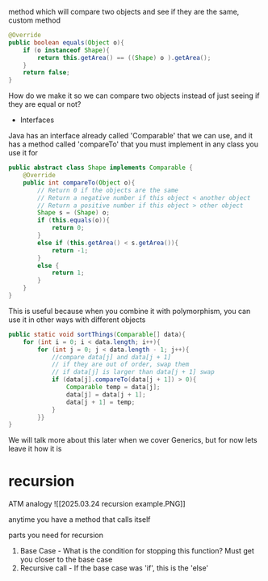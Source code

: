 
method which will compare two objects and see if they are the same, custom method
```java
@Override
public boolean equals(Object o){
	if (o instanceof Shape){
		return this.getArea() == ((Shape) o ).getArea();
	}
	return false;
}
```

How do we make it so we can compare two objects instead of just seeing if they are equal or not?
 - Interfaces

Java has an interface already called 'Comparable' that we can use, and it has a method called 'compareTo' that you must implement in any class you use it for

```java
public abstract class Shape implements Comparable {
	@Override
	public int compareTo(Object o){
		// Return 0 if the objects are the same
		// Return a negative number if this object < another object
		// Return a positive number if this object > other object
		Shape s = (Shape) o;
		if (this.equals(o)){
			return 0;
		}
		else if (this.getArea() < s.getArea()){
			return -1;
		}
		else {
			return 1;
		}
	}
}
```

This is useful because when you combine it with polymorphism, you can use it in other ways with different objects
```java
public static void sortThings(Comparable[] data){
	for (int i = 0; i < data.length; i++){
		for (int j = 0; j < data.length - 1; j++){
			//compare data[j] and data[j + 1]
			// if they are out of order, swap them
			// if data[j] is larger than data[j + 1] swap
			if (data[j].compareTo(data[j + 1]) > 0){
				Comparable temp = data[j];
				data[j] = data[j + 1];
				data[j + 1] = temp;
			}
		}}
}
```

We will talk more about this later when we cover Generics, but for now lets leave it how it is

# recursion

ATM analogy
![[2025.03.24 recursion example.PNG]]

anytime you have a method that calls itself

parts you need for recursion
1. Base Case - What is the condition for stopping this function? Must get you closer to the base case
2. Recursive call - If the base case was 'if', this is the 'else'